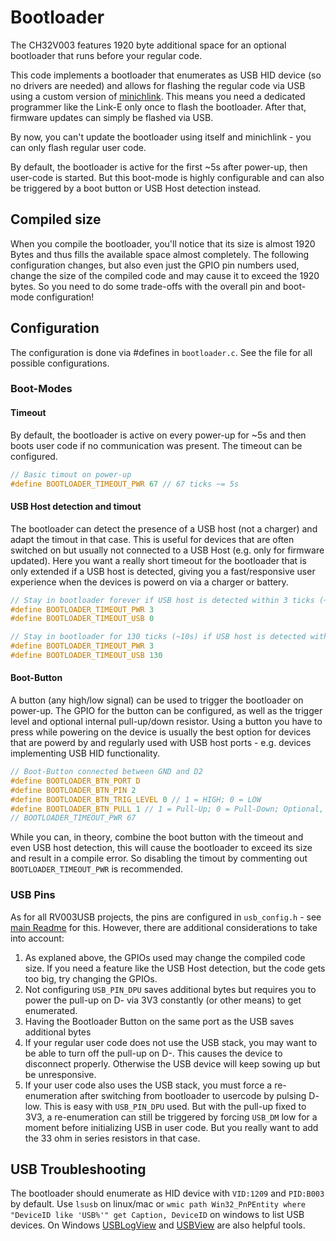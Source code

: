 # Bootloader

The CH32V003 features 1920 byte additional space for an optional bootloader that runs before your regular code.

This code implements a bootloader that enumerates as USB HID device (so no drivers are needed) and allows for flashing the regular code via USB using a custom version of [minichlink](https://github.com/cnlohr/ch32v003fun/tree/master/minichlink). This means you need a dedicated programmer like the Link-E only once to flash the bootloader. After that, firmware updates can simply be flashed via USB.

By now, you can't update the bootloader using itself and minichlink - you can only flash regular user code.

By default, the bootloader is active for the first ~5s after power-up, then user-code is started. But this boot-mode is highly configurable and can also be triggered by a boot button or USB Host detection instead.

## Compiled size
When you compile the bootloader, you'll notice that its size is almost 1920 Bytes and thus fills the available space almost completely. The following configuration changes, but also even just the GPIO pin numbers used, change the size of the compiled code and may cause it to exceed the 1920 bytes. So you need to do some trade-offs with the overall pin and boot-mode configuration!

## Configuration

The configuration is done via #defines in `bootloader.c`. See the file for all possible configurations.

### Boot-Modes

#### Timeout

By default, the bootloader is active on every power-up for ~5s and then boots user code if no communication was present. The timeout can be configured.

~~~c
// Basic timout on power-up
#define BOOTLOADER_TIMEOUT_PWR 67 // 67 ticks ~= 5s
~~~

#### USB Host detection and timout

The bootloader can detect the presence of a USB host (not a charger) and adapt the timout in that case. This is useful for devices that are often switched on but usually not connected to a USB Host (e.g. only for firmware updated). Here you want a really short timeout for the bootloader that is only extended if a USB host is detected, giving you a fast/responsive user experience when the devices is powerd on via a charger or battery.

~~~c
// Stay in bootloader forever if USB host is detected within 3 ticks (~225ms) after power-up, otherwise boot user code
#define BOOTLOADER_TIMEOUT_PWR 3
#define BOOTLOADER_TIMEOUT_USB 0
~~~

~~~c
// Stay in bootloader for 130 ticks (~10s) if USB host is detected within 3 ticks (~225ms) after power-up, otherwise boot user code
#define BOOTLOADER_TIMEOUT_PWR 3
#define BOOTLOADER_TIMEOUT_USB 130
~~~

#### Boot-Button

A button (any high/low signal) can be used to trigger the bootloader on power-up. The GPIO for the button can be configured, as well as the trigger level and optional internal pull-up/down resistor.
Using a button you have to press while powering on the device is usually the best option for devices that are powerd by and regularly used with USB host ports - e.g. devices implementing USB HID functionality.

~~~c
// Boot-Button connected between GND and D2
#define BOOTLOADER_BTN_PORT D
#define BOOTLOADER_BTN_PIN 2
#define BOOTLOADER_BTN_TRIG_LEVEL 0 // 1 = HIGH; 0 = LOW
#define BOOTLOADER_BTN_PULL 1 // 1 = Pull-Up; 0 = Pull-Down; Optional, comment out for floating input
// BOOTLOADER_TIMEOUT_PWR 67
~~~

While you can, in theory, combine the boot button with the timeout and even USB host detection, this will cause the bootloader to exceed its size and result in a compile error. So disabling the timout by commenting out `BOOTLOADER_TIMEOUT_PWR` is recommended.

### USB Pins
As for all RV003USB projects, the pins are configured in `usb_config.h` - see [main Readme](../) for this. However, there are additional considerations to take into account:

1. As explaned above, the GPIOs used may change the compiled code size. If you need a feature like the USB Host detection, but the code gets too big, try changing the GPIOs.
2. Not configuring `USB_PIN_DPU` saves additional bytes but requires you to power the pull-up on D- via 3V3 constantly (or other means) to get enumerated.
3. Having the Bootloader Button on the same port as the USB saves additional bytes
4. If your regular user code does not use the USB stack, you may want to be able to turn off the pull-up on D-. This causes the device to disconnect properly. Otherwise the USB device will keep sowing up but be unresponsive.
5. If your user code also uses the USB stack, you must force a re-enumeration after switching from bootloader to usercode by pulsing D- low. This is easy with `USB_PIN_DPU` used. But with the pull-up fixed to 3V3, a re-enumeration can still be triggered by forcing `USB_DM` low for a moment before initializing USB in user code. But you really want to add the 33 ohm in series resistors in that case.

## USB Troubleshooting

The bootloader should enumerate as HID device with `VID:1209` and `PID:B003` by default. Use `lsusb` on linux/mac or `wmic path Win32_PnPEntity where "DeviceID like 'USB%'" get Caption, DeviceID` on windows to list USB devices. On Windows [USBLogView](https://www.nirsoft.net/utils/usb_log_view.html) and [USBView](https://learn.microsoft.com/windows-hardware/drivers/debugger/usbview) are also helpful tools.